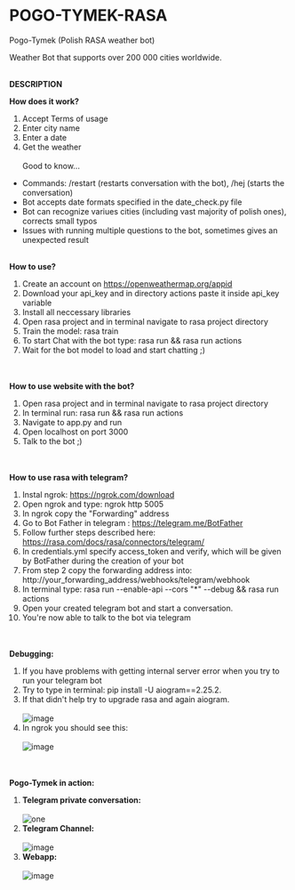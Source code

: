 # POGO-TYMEK-RASA
Pogo-Tymek (Polish RASA weather bot)

Weather Bot that supports over 200 000 cities worldwide.
<br><br>

**DESCRIPTION**
<br>

**How does it work?**
<br>
1. Accept Terms of usage
2. Enter city name
3. Enter a date
4. Get the weather
<br><br>
Good to know...
- Commands: /restart (restarts conversation with the bot),  /hej (starts the conversation)
- Bot accepts date formats specified in the date_check.py file
- Bot can recognize variues cities (including vast majority of polish ones), corrects small typos
- Issues with running multiple questions to the bot, sometimes gives an unexpected result
<br><br>

**How to use?**
<br>
1. Create an account on https://openweathermap.org/appid
2. Download your api_key and in directory actions paste it inside api_key variable
3. Install all neccessary libraries
4. Open rasa project and in terminal navigate to rasa project directory
5. Train the model: rasa train
6. To start Chat with the bot type: rasa run && rasa run actions 
7. Wait for the bot model to load and start chatting ;)

<br><br>
**How to use website with the bot?**
<br>
1. Open rasa project and in terminal navigate to rasa project directory
2. In terminal run: rasa run && rasa run actions
3. Navigate to app.py and run
4. Open localhost on port 3000
5. Talk to the bot ;)

<br><br>
**How to use rasa with telegram?**
<br>
1. Instal ngrok: https://ngrok.com/download
2. Open ngrok and type: ngrok http 5005
3. In ngrok copy the "Forwarding" address
4. Go to Bot Father in telegram : https://telegram.me/BotFather
5. Follow further steps described here: https://rasa.com/docs/rasa/connectors/telegram/
6. In credentials.yml specify access_token and verify, which will be given by BotFather during the creation of your bot
7. From step 2 copy the forwarding address into: http://your_forwarding_address/webhooks/telegram/webhook
8. In terminal type: rasa run --enable-api --cors "*" --debug && rasa run actions
9. Open your created telegram bot and start a conversation.
10. You're now able to talk to the bot via telegram

<br><br>
**Debugging:**
<br>
1. If you have problems with getting internal server error when you try to run your telegram bot
2. Try to type in terminal: pip install -U aiogram==2.25.2.
3. If that didn't help try to upgrade rasa and again aiogram. <br><br> ![image](https://github.com/KrysztofN/POGO-TYMEK-RASA-/assets/149100411/de2de1ea-0bcd-43de-8017-4b2c6e380a83)
5. In ngrok you should see this: <br><br> ![image](https://github.com/KrysztofN/POGO-TYMEK-RASA-/assets/149100411/517e2bad-0120-4d4a-8f6d-a8945b20e18f)

<br><br>
**Pogo-Tymek in action:**
<br>
1. **Telegram private conversation:**<br><br> ![one](https://github.com/KrysztofN/POGO-TYMEK-RASA-/assets/149100411/dd2501db-3ce1-4414-bce9-792bc23d1cdd) <br>
2. **Telegram Channel:**<br><br> ![image](https://github.com/KrysztofN/POGO-TYMEK-RASA-/assets/149100411/1725f4f4-a820-43ee-b657-067691f74c1d) <br>
3. **Webapp:**<br><br> ![image](https://github.com/KrysztofN/POGO-TYMEK-RASA-/assets/149100411/b7547636-1f05-4b70-b16c-bfb2ca40958b) <br>



